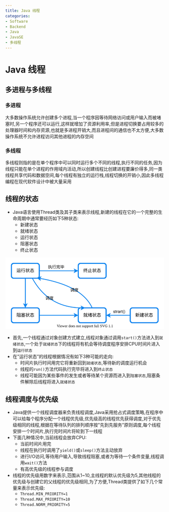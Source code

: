 ```yaml
---
title: Java 线程
categories:
- Software
- Backend
- Java
- JavaSE
- 多线程
---
```

# Java 线程

## 多进程与多线程

### 多进程

大多数操作系统允许创建多个进程,当一个程序因等待网络访问或用户输入而被堵塞时,另一个程序还可以运行,这样就增加了资源利用率,但是进程切换要占用较多的处理器时间和内存资源,也就是多进程开销大,而且进程间的通信也不太方便,大多数操作系统不允许进程访问其他进程的内存空间

### 多线程

多线程则指的是在单个程序中可以同时运行多个不同的线程,执行不同的任务,因为线程只能在单个进程的作用域内活动,所以创建线程比创建进程要廉价得多,同一类线程共享代码和数据空间,每个线程有独立的运行栈,线程切换的开销小,因此多线程编程在现代软件设计中被大量采用

## 线程的状态

- Java语言使用Thread类及其子类来表示线程,新建的线程在它的一个完整的生命周期中通常要经历如下5种状态:
    - 新建状态
    - 就绪状态
    - 运行状态
    - 阻塞状态
    - 终止状态

![Component-Page-1](https://raw.githubusercontent.com/LuShan123888/Files/main/Pictures/2020-12-10-2020-12-10-2020-11-07-Component-Page-1.svg)

- 首先,一个线程通过对象创建方式建立,线程对象通过调用`start()`方法进入到`就绪状态`,一个处于`就绪状态`下的线程将有机会等待调度程序安排CPU时间片进入到`运行状态`
- 在"运行状态”的线程根据情况有如下3种可能的走向:
    - 时间片执行时间用完它将重新回到`就绪状态`,等待新的调度运行机会
    - 线程的`run()`方法代码执行完毕将进入到`终止状态`
    - 线程可能因为某些事件的发生或者等待某个资源而进入到`阻塞状态`,阻塞条件解除后线程将进入`就绪状态`

## 线程调度与优先级

- Java提供一个线程调度器来负责线程调度,Java采用抢占式调度策略,在程序中可以给每个程序分配一个线程优先级,优先级高的线程优先获得调度,对于优先级相同的线程,根据在等待队列的排列顺序按"先到先服务”原则调度,每个线程安排一个时间片,执行完时间片将轮到下一线程
- 下面几种情况中,当前线程会放弃CPU:
    - 当前时间片用完
    - 线程在执行时调用了`yield()`或`sleep()`方法主动放弃
    - 进行I/O访问,等待用户输入,导致线程阻塞,或者为等待一个条件变量,线程调用`wait()`方法
    - 有高优先级的线程参与调度
- 线程的优先级用数字来表示,范围从1~10,主线程的默认优先级为5,其他线程的优先级与创建它的父线程的优先级相同,为了方便,Thread类提供了如下几个常量来表示优先级:
    - `Thread.MIN_PRIORITY=1`
    - `Thread.MAX_PRIORITY=10`
    - `Thread.NORM_PRIORITY=5`

